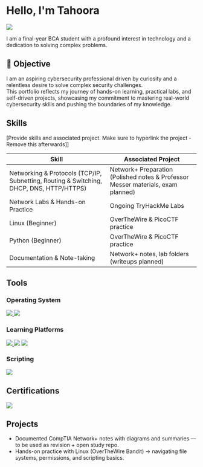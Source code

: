 # Hello, I'm Tahoora
<a href="https://www.linkedin.com/in/tahoora-kazi-98882a322/">
  <img src="https://img.shields.io/badge/-LinkedIn-0072b1?&style=for-the-badge&logo=linkedin&logoColor=white" />
</a>




I am a final-year BCA student with a profound interest in technology and a dedication to solving complex problems.

## 🎯 Objective

I am an aspiring cybersecurity professional driven by curiosity and a relentless desire to solve complex security challenges.  
This portfolio reflects my journey of hands-on learning, practical labs, and self-driven projects, showcasing my commitment to mastering real-world cybersecurity skills and pushing the boundaries of my knowledge.





## Skills
[Provide skills and associated project. Make sure to hyperlink the project - Remove this afterwards]] 

| Skill                                         | Associated Project         |
|-----------------------------------------------|----------------------------|
| Networking & Protocols (TCP/IP, Subnetting, Routing & Switching, DHCP, DNS, HTTP/HTTPS)          | Network+ Preparation (Polished notes & Professor Messer materials, exam planned)|
| Network Labs & Hands-on Practice   | Ongoing TryHackMe Labs|
| Linux (Beginner)           |  OverTheWire & PicoCTF practice|
| Python (Beginner)      | OverTheWire & PicoCTF practice|
| Documentation & Note-taking                  | Network+ notes, lab folders (writeups planned)|


## Tools


### Operating System
<div>
    <a href="https://overthewire.org/wargames/">
  <img src="https://img.shields.io/badge/-Linux_OTW-FCC624?&style=for-the-badge&logo=linux&logoColor=black" />
  <a href="https://picoctf.org/">
  <img src="https://img.shields.io/badge/-PicoCTF-CC2032?&style=for-the-badge&logo=ctf&logoColor=white" />
</a>
<div>


### Learning Platforms
<div>
    <a href="https://tryhackme.com">
  <img src="https://img.shields.io/badge/-TryHackMe-212C42?&style=for-the-badge&logo=tryhackme&logoColor=white" />
</a>
   
  <img src="https://img.shields.io/badge/-Linux_OTW-FCC624?&style=for-the-badge&logo=linux&logoColor=black" />
</a>

<a href="https://picoctf.org/">
  <img src="https://img.shields.io/badge/-PicoCTF-CC2032?&style=for-the-badge&logo=ctf&logoColor=white" />
</a>

</div>

### Scripting
<div>
    <a href="https://realpython.com/">
  <img src="https://img.shields.io/badge/-Python_RealPython-3776AB?&style=for-the-badge&logo=python&logoColor=white" />
</a>

</div>

## Certifications
<div>
<a href="https://www.coursera.org/professional-certificates/google-cybersecurity">
  <img src="https://img.shields.io/badge/-Google_Cybersecurity_Certificate-4285F4?&style=for-the-badge&logo=google&logoColor=white" />
</a>

</div>

## Projects
- Documented CompTIA Network+ notes with diagrams and summaries — to be used as revision + open study repo.
- Hands-on practice with Linux (OverTheWire Bandit) → navigating file systems, permissions, and scripting basics. 
